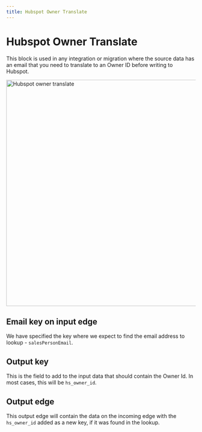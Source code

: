 ```yaml
---
title: Hubspot Owner Translate
---
```


# Hubspot Owner Translate

This block is used in any integration or migration where the source data has an email 
that you need to translate to an Owner ID before writing to Hubspot.

<img src="/img/flows/blocks/hubspot/hubspot-owner-translate.png" alt="Hubspot owner translate" width="600" />

## Email key on input edge
We have specified the key where we expect to find the email address to lookup - `salesPersonEmail`.

## Output key
This is the field to add to the input data that should contain the Owner Id. In most cases, this will be `hs_owner_id`.

## Output edge
This output edge will contain the data on the incoming edge with the `hs_owner_id` added as a new key, if it was found in the lookup.

